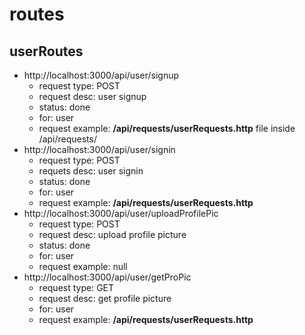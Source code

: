 # routes

## userRoutes

- http://localhost:3000/api/user/signup
  - request type: POST
  - request desc: user signup
  - status: done
  - for: user
  - request example: **/api/requests/userRequests.http** file inside /api/requests/
- http://localhost:3000/api/user/signin
  - request type: POST
  - requets desc: user signin
  - status: done
  - for: user
  - request example: **/api/requests/userRequests.http**
- http://localhost:3000/api/user/uploadProfilePic
  - request type: POST
  - request desc: upload profile picture
  - status: done
  - for: user
  - request example: null
- http://localhost:3000/api/user/getProPic
  - request type: GET
  - request desc: get profile picture
  - for: user
  - request example: **/api/requests/userRequests.http**
